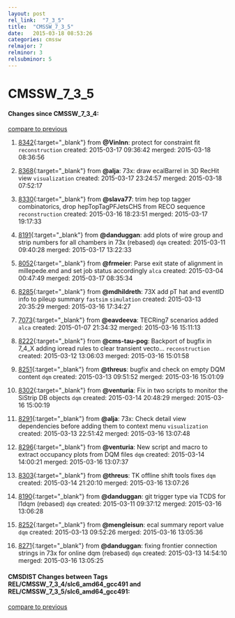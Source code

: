 ```yaml
---
layout: post
rel_link:  "7_3_5"
title:  "CMSSW_7_3_5"
date:   2015-03-18 08:53:26
categories: cmssw
relmajor: 7
relminor: 3
relsubminor: 5
---
```


# CMSSW_7_3_5
#### Changes since CMSSW_7_3_4:

[compare to previous](https://github.com/cms-sw/cmssw/compare/CMSSW_7_3_4...CMSSW_7_3_5)



1. [8342](http://github.com/cms-sw/cmssw/pull/8342){:target="_blank"}  from **@VinInn**: protect for constraint fit `reconstruction`  created: 2015-03-17 09:36:42 merged: 2015-03-18 08:36:56

2. [8368](http://github.com/cms-sw/cmssw/pull/8368){:target="_blank"}  from **@alja**: 73x: draw ecalBarrel in 3D RecHit view `visualization`  created: 2015-03-17 23:24:57 merged: 2015-03-18 07:52:17

3. [8330](http://github.com/cms-sw/cmssw/pull/8330){:target="_blank"}  from **@slava77**: trim hep top tagger combinatorics, drop hepTopTagPFJetsCHS from RECO sequence `reconstruction`  created: 2015-03-16 18:23:51 merged: 2015-03-17 19:17:33

4. [8191](http://github.com/cms-sw/cmssw/pull/8191){:target="_blank"}  from **@danduggan**: add plots of wire group and strip numbers for all chambers in 73x (rebased) `dqm`  created: 2015-03-11 09:40:28 merged: 2015-03-17 13:22:33

5. [8052](http://github.com/cms-sw/cmssw/pull/8052){:target="_blank"}  from **@frmeier**: Parse exit state of alignment in millepede.end and set job status accordingly `alca`  created: 2015-03-04 00:47:49 merged: 2015-03-17 08:35:34

6. [8285](http://github.com/cms-sw/cmssw/pull/8285){:target="_blank"}  from **@mdhildreth**: 73X add pT hat and eventID info to pileup summary `fastsim`  `simulation`  created: 2015-03-13 20:35:29 merged: 2015-03-16 17:34:27

7. [7073](http://github.com/cms-sw/cmssw/pull/7073){:target="_blank"}  from **@eavdeeva**: TECRing7 scenarios added `alca`  created: 2015-01-07 21:34:32 merged: 2015-03-16 15:11:13

8. [8222](http://github.com/cms-sw/cmssw/pull/8222){:target="_blank"}  from **@cms-tau-pog**: Backport of bugfix in 7_4_X adding ioread rules to clear transient vecto... `reconstruction`  created: 2015-03-12 13:06:03 merged: 2015-03-16 15:01:58

9. [8251](http://github.com/cms-sw/cmssw/pull/8251){:target="_blank"}  from **@threus**: bugfix and check on empty DQM content `dqm`  created: 2015-03-13 09:51:52 merged: 2015-03-16 15:01:09

10. [8302](http://github.com/cms-sw/cmssw/pull/8302){:target="_blank"}  from **@venturia**: Fix in two scripts to monitor the SiStrip DB objects `dqm`  created: 2015-03-14 20:48:29 merged: 2015-03-16 15:00:19

11. [8291](http://github.com/cms-sw/cmssw/pull/8291){:target="_blank"}  from **@alja**: 73x: Check detail view dependencies before adding them to context menu `visualization`  created: 2015-03-13 22:51:42 merged: 2015-03-16 13:07:48

12. [8296](http://github.com/cms-sw/cmssw/pull/8296){:target="_blank"}  from **@venturia**: New script and macro to extract occupancy plots from DQM files `dqm`  created: 2015-03-14 14:00:21 merged: 2015-03-16 13:07:37

13. [8303](http://github.com/cms-sw/cmssw/pull/8303){:target="_blank"}  from **@threus**: TK offline shift tools fixes `dqm`  created: 2015-03-14 21:20:10 merged: 2015-03-16 13:07:26

14. [8190](http://github.com/cms-sw/cmssw/pull/8190){:target="_blank"}  from **@danduggan**: git trigger type via TCDS for l1dqm (rebased) `dqm`  created: 2015-03-11 09:37:12 merged: 2015-03-16 13:06:28

15. [8252](http://github.com/cms-sw/cmssw/pull/8252){:target="_blank"}  from **@mengleisun**: ecal summary report value `dqm`  created: 2015-03-13 09:52:26 merged: 2015-03-16 13:05:36

16. [8271](http://github.com/cms-sw/cmssw/pull/8271){:target="_blank"}  from **@danduggan**: fixing frontier connection strings in 73x for online dqm (rebased) `dqm`  created: 2015-03-13 14:54:10 merged: 2015-03-16 13:05:25

#### CMSDIST Changes between Tags REL/CMSSW_7_3_4/slc6_amd64_gcc491 and REL/CMSSW_7_3_5/slc6_amd64_gcc491:

[compare to previous](https://github.com/cms-sw/cmsdist/compare/REL/CMSSW_7_3_4/slc6_amd64_gcc491...REL/CMSSW_7_3_5/slc6_amd64_gcc491)


